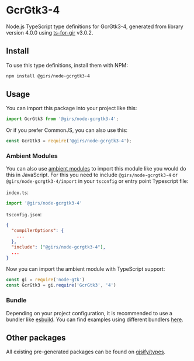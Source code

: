 
# GcrGtk3-4

Node.js TypeScript type definitions for GcrGtk3-4, generated from library version 4.0.0 using [ts-for-gir](https://github.com/gjsify/ts-for-gir) v3.0.2.


## Install

To use this type definitions, install them with NPM:
```bash
npm install @girs/node-gcrgtk3-4
```

## Usage

You can import this package into your project like this:
```ts
import GcrGtk3 from '@girs/node-gcrgtk3-4';
```

Or if you prefer CommonJS, you can also use this:
```ts
const GcrGtk3 = require('@girs/node-gcrgtk3-4');
```

### Ambient Modules

You can also use [ambient modules](https://github.com/gjsify/ts-for-gir/tree/main/packages/cli#ambient-modules) to import this module like you would do this in JavaScript.
For this you need to include `@girs/node-gcrgtk3-4` or `@girs/node-gcrgtk3-4/import` in your `tsconfig` or entry point Typescript file:

`index.ts`:
```ts
import '@girs/node-gcrgtk3-4'
```

`tsconfig.json`:
```json
{
  "compilerOptions": {
    ...
  },
  "include": ["@girs/node-gcrgtk3-4"],
  ...
}
```

Now you can import the ambient module with TypeScript support: 

```ts
const gi = require('node-gtk')
const GcrGtk3 = gi.require('GcrGtk3', '4')
```


### Bundle

Depending on your project configuration, it is recommended to use a bundler like [esbuild](https://esbuild.github.io/). You can find examples using different bundlers [here](https://github.com/gjsify/ts-for-gir/tree/main/examples).

## Other packages

All existing pre-generated packages can be found on [gjsify/types](https://github.com/gjsify/types).

